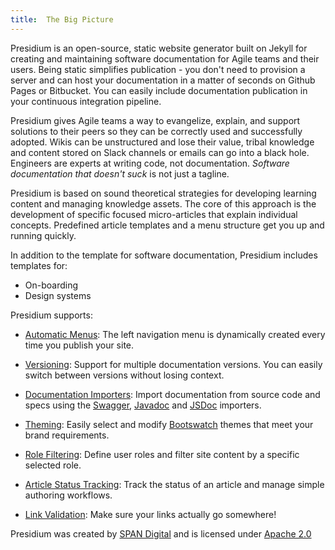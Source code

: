 ```yaml
---
title:  The Big Picture
---
```



Presidium is an open-source, static website generator built on Jekyll for creating and maintaining software documentation for Agile teams and their users. Being static simplifies publication - you don't need to provision a server and can host your documentation in a matter of seconds on Github Pages or Bitbucket. You can easily include documentation publication in your continuous integration pipeline.

Presidium gives Agile teams a way to evangelize, explain, and support solutions to their peers so they can be correctly used and successfully adopted. Wikis can be unstructured and lose their value, tribal knowledge and content stored on Slack channels or emails can go into a black hole. Engineers are experts at writing code, not documentation. *Software documentation that doesn't suck* is not just a tagline.

Presidium is based on sound theoretical strategies for developing learning content and managing knowledge assets. The core of this approach is the development of specific focused micro-articles that explain individual concepts. Predefined article templates and a menu structure get you up and running quickly.

In addition to the template for software documentation, Presidium includes templates for:
* On-boarding
* Design systems

Presidium supports:

* [Automatic Menus]({{site.baseurl}}/key-concepts/#menu-structure-and-behavior): The left navigation menu is dynamically created every time you publish your site.

* [Versioning]({{site.baseurl}}/recipes/versioning/): Support for multiple documentation versions. You can easily switch between versions without losing context.

* [Documentation Importers]({{site.baseurl}}/reference/importers/): Import documentation from source code and specs using the [Swagger]({{site.baseurl}}/reference/importers/#swagger), [Javadoc]({{site.baseurl}}/reference/importers/#javadoc) and [JSDoc]({{site.baseurl}}/reference/importers/#jsdoc) importers.

* [Theming]({{site.baseurl}}/reference/#themes): Easily select and modify [Bootswatch](https://bootswatch.com/) themes that meet your brand requirements.

* [Role Filtering]({{site.baseurl}}/reference/front-matter/#user-roles): Define user roles and filter site content by a specific selected role.

* [Article Status Tracking]({{site.baseurl}}/reference/#directories): Track the status of an article and manage simple authoring workflows.

* [Link Validation]({{site.baseurl}}/tools/): Make sure your links actually go somewhere!

Presidium was created by [SPAN Digital](http://www.spandigital.com) and is licensed under [Apache 2.0](/updates/#license)
